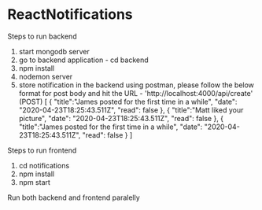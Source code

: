 # ReactNotifications

Steps to run backend
1. start mongodb server
2. go to backend application - cd backend
3. npm install
4. nodemon server
5. store notification in the backend using postman, please follow the below format for post body and hit the 
URL - 'http://localhost:4000/api/create' (POST)
[
	{
      "title":"James posted for the first time in a while",
      "date": "2020-04-23T18:25:43.511Z",
      "read": false
    },
    {
       "title":"Matt liked your picture",
       "date": "2020-04-23T18:25:43.511Z",
       "read": false
    },
    {
      "title":"James posted for the first time in a while",
      "date": "2020-04-23T18:25:43.511Z",
      "read": false
    }
]

Steps to run frontend
1. cd notifications
2. npm install
3. npm start

Run both backend and frontend paralelly